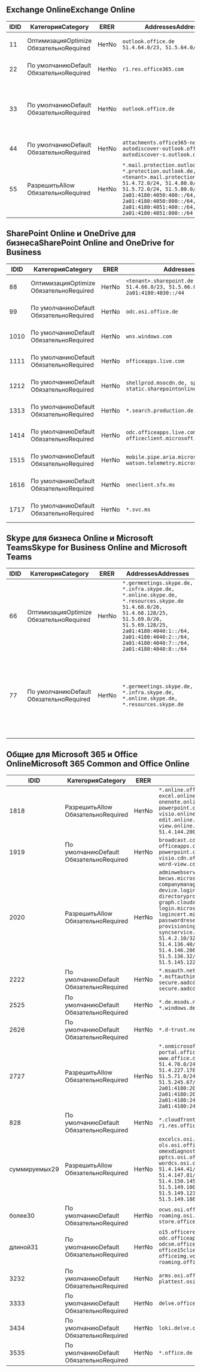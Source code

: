 <!--THIS FILE IS AUTOMATICALLY GENERATED. MANUAL CHANGES WILL BE OVERWRITTEN.-->
<!--Please contact the Office 365 Endpoints team with any questions.-->
<!--Germany endpoints version 2019102800-->
<!--File generated 2019-10-28 11:00:14.3053-->

## <a name="exchange-online"></a><span data-ttu-id="df3d1-101">Exchange Online</span><span class="sxs-lookup"><span data-stu-id="df3d1-101">Exchange Online</span></span>

<span data-ttu-id="df3d1-102">ID</span><span class="sxs-lookup"><span data-stu-id="df3d1-102">ID</span></span> | <span data-ttu-id="df3d1-103">Категория</span><span class="sxs-lookup"><span data-stu-id="df3d1-103">Category</span></span> | <span data-ttu-id="df3d1-104">ER</span><span class="sxs-lookup"><span data-stu-id="df3d1-104">ER</span></span> | <span data-ttu-id="df3d1-105">Addresses</span><span class="sxs-lookup"><span data-stu-id="df3d1-105">Addresses</span></span> | <span data-ttu-id="df3d1-106">Порты</span><span class="sxs-lookup"><span data-stu-id="df3d1-106">Ports</span></span>
-- | -------------------- | -- | ------------------------------------------------------------------------------------------------------------------------------------------------------------------------------------------------------------------------------------------------------------ | -------------------------------
<span data-ttu-id="df3d1-107">1</span><span class="sxs-lookup"><span data-stu-id="df3d1-107">1</span></span> | <span data-ttu-id="df3d1-108">Оптимизация</span><span class="sxs-lookup"><span data-stu-id="df3d1-108">Optimize</span></span><BR><span data-ttu-id="df3d1-109">Обязательно</span><span class="sxs-lookup"><span data-stu-id="df3d1-109">Required</span></span> | <span data-ttu-id="df3d1-110">Нет</span><span class="sxs-lookup"><span data-stu-id="df3d1-110">No</span></span> | `outlook.office.de`<BR>`51.4.64.0/23, 51.5.64.0/23` | <span data-ttu-id="df3d1-111">**TCP:** 443, 80</span><span class="sxs-lookup"><span data-stu-id="df3d1-111">**TCP:** 443, 80</span></span>
<span data-ttu-id="df3d1-112">2</span><span class="sxs-lookup"><span data-stu-id="df3d1-112">2</span></span> | <span data-ttu-id="df3d1-113">По умолчанию</span><span class="sxs-lookup"><span data-stu-id="df3d1-113">Default</span></span><BR><span data-ttu-id="df3d1-114">Обязательно</span><span class="sxs-lookup"><span data-stu-id="df3d1-114">Required</span></span> | <span data-ttu-id="df3d1-115">Нет</span><span class="sxs-lookup"><span data-stu-id="df3d1-115">No</span></span> | `r1.res.office365.com` | <span data-ttu-id="df3d1-116">**TCP:** 443, 80</span><span class="sxs-lookup"><span data-stu-id="df3d1-116">**TCP:** 443, 80</span></span>
<span data-ttu-id="df3d1-117">3</span><span class="sxs-lookup"><span data-stu-id="df3d1-117">3</span></span> | <span data-ttu-id="df3d1-118">По умолчанию</span><span class="sxs-lookup"><span data-stu-id="df3d1-118">Default</span></span><BR><span data-ttu-id="df3d1-119">Обязательно</span><span class="sxs-lookup"><span data-stu-id="df3d1-119">Required</span></span> | <span data-ttu-id="df3d1-120">Нет</span><span class="sxs-lookup"><span data-stu-id="df3d1-120">No</span></span> | `outlook.office.de` | <span data-ttu-id="df3d1-121">**TCP:** 143, 25, 587, 993, 995</span><span class="sxs-lookup"><span data-stu-id="df3d1-121">**TCP:** 143, 25, 587, 993, 995</span></span>
<span data-ttu-id="df3d1-122">4</span><span class="sxs-lookup"><span data-stu-id="df3d1-122">4</span></span> | <span data-ttu-id="df3d1-123">По умолчанию</span><span class="sxs-lookup"><span data-stu-id="df3d1-123">Default</span></span><BR><span data-ttu-id="df3d1-124">Обязательно</span><span class="sxs-lookup"><span data-stu-id="df3d1-124">Required</span></span> | <span data-ttu-id="df3d1-125">Нет</span><span class="sxs-lookup"><span data-stu-id="df3d1-125">No</span></span> | `attachments.office365-net.de, autodiscover-outlook.office.de, autodiscover-s.outlook.de` | <span data-ttu-id="df3d1-126">**TCP:** 443, 80</span><span class="sxs-lookup"><span data-stu-id="df3d1-126">**TCP:** 443, 80</span></span>
<span data-ttu-id="df3d1-127">5</span><span class="sxs-lookup"><span data-stu-id="df3d1-127">5</span></span> | <span data-ttu-id="df3d1-128">Разрешить</span><span class="sxs-lookup"><span data-stu-id="df3d1-128">Allow</span></span><BR><span data-ttu-id="df3d1-129">Обязательно</span><span class="sxs-lookup"><span data-stu-id="df3d1-129">Required</span></span> | <span data-ttu-id="df3d1-130">Нет</span><span class="sxs-lookup"><span data-stu-id="df3d1-130">No</span></span> | `*.mail.protection.outlook.de, *.protection.outlook.de, <tenant>.mail.protection.outlook.de`<BR>`51.4.72.0/24, 51.4.80.0/27, 51.5.72.0/24, 51.5.80.0/27, 2a01:4180:4050:400::/64, 2a01:4180:4050:800::/64, 2a01:4180:4051:400::/64, 2a01:4180:4051:800::/64` | <span data-ttu-id="df3d1-131">**TCP:** 25, 443</span><span class="sxs-lookup"><span data-stu-id="df3d1-131">**TCP:** 25, 443</span></span>

## <a name="sharepoint-online-and-onedrive-for-business"></a><span data-ttu-id="df3d1-132">SharePoint Online и OneDrive для бизнеса</span><span class="sxs-lookup"><span data-stu-id="df3d1-132">SharePoint Online and OneDrive for Business</span></span>

<span data-ttu-id="df3d1-133">ID</span><span class="sxs-lookup"><span data-stu-id="df3d1-133">ID</span></span> | <span data-ttu-id="df3d1-134">Категория</span><span class="sxs-lookup"><span data-stu-id="df3d1-134">Category</span></span> | <span data-ttu-id="df3d1-135">ER</span><span class="sxs-lookup"><span data-stu-id="df3d1-135">ER</span></span> | <span data-ttu-id="df3d1-136">Addresses</span><span class="sxs-lookup"><span data-stu-id="df3d1-136">Addresses</span></span> | <span data-ttu-id="df3d1-137">Порты</span><span class="sxs-lookup"><span data-stu-id="df3d1-137">Ports</span></span>
-- | -------------------- | -- | ------------------------------------------------------------------------------ | ----------------
<span data-ttu-id="df3d1-138">8</span><span class="sxs-lookup"><span data-stu-id="df3d1-138">8</span></span> | <span data-ttu-id="df3d1-139">Оптимизация</span><span class="sxs-lookup"><span data-stu-id="df3d1-139">Optimize</span></span><BR><span data-ttu-id="df3d1-140">Обязательно</span><span class="sxs-lookup"><span data-stu-id="df3d1-140">Required</span></span> | <span data-ttu-id="df3d1-141">Нет</span><span class="sxs-lookup"><span data-stu-id="df3d1-141">No</span></span> | `<tenant>.sharepoint.de`<BR>`51.4.66.0/23, 51.5.66.0/23, 2a01:4180:4030::/44` | <span data-ttu-id="df3d1-142">**TCP:** 443, 80</span><span class="sxs-lookup"><span data-stu-id="df3d1-142">**TCP:** 443, 80</span></span>
<span data-ttu-id="df3d1-143">9</span><span class="sxs-lookup"><span data-stu-id="df3d1-143">9</span></span> | <span data-ttu-id="df3d1-144">По умолчанию</span><span class="sxs-lookup"><span data-stu-id="df3d1-144">Default</span></span><BR><span data-ttu-id="df3d1-145">Обязательно</span><span class="sxs-lookup"><span data-stu-id="df3d1-145">Required</span></span> | <span data-ttu-id="df3d1-146">Нет</span><span class="sxs-lookup"><span data-stu-id="df3d1-146">No</span></span> | `odc.osi.office.de` | <span data-ttu-id="df3d1-147">**TCP:** 443, 80</span><span class="sxs-lookup"><span data-stu-id="df3d1-147">**TCP:** 443, 80</span></span>
<span data-ttu-id="df3d1-148">10</span><span class="sxs-lookup"><span data-stu-id="df3d1-148">10</span></span> | <span data-ttu-id="df3d1-149">По умолчанию</span><span class="sxs-lookup"><span data-stu-id="df3d1-149">Default</span></span><BR><span data-ttu-id="df3d1-150">Обязательно</span><span class="sxs-lookup"><span data-stu-id="df3d1-150">Required</span></span> | <span data-ttu-id="df3d1-151">Нет</span><span class="sxs-lookup"><span data-stu-id="df3d1-151">No</span></span> | `wns.windows.com` | <span data-ttu-id="df3d1-152">**TCP:** 443, 80</span><span class="sxs-lookup"><span data-stu-id="df3d1-152">**TCP:** 443, 80</span></span>
<span data-ttu-id="df3d1-153">11</span><span class="sxs-lookup"><span data-stu-id="df3d1-153">11</span></span> | <span data-ttu-id="df3d1-154">По умолчанию</span><span class="sxs-lookup"><span data-stu-id="df3d1-154">Default</span></span><BR><span data-ttu-id="df3d1-155">Обязательно</span><span class="sxs-lookup"><span data-stu-id="df3d1-155">Required</span></span> | <span data-ttu-id="df3d1-156">Нет</span><span class="sxs-lookup"><span data-stu-id="df3d1-156">No</span></span> | `officeapps.live.com` | <span data-ttu-id="df3d1-157">**TCP:** 443, 80</span><span class="sxs-lookup"><span data-stu-id="df3d1-157">**TCP:** 443, 80</span></span>
<span data-ttu-id="df3d1-158">12</span><span class="sxs-lookup"><span data-stu-id="df3d1-158">12</span></span> | <span data-ttu-id="df3d1-159">По умолчанию</span><span class="sxs-lookup"><span data-stu-id="df3d1-159">Default</span></span><BR><span data-ttu-id="df3d1-160">Обязательно</span><span class="sxs-lookup"><span data-stu-id="df3d1-160">Required</span></span> | <span data-ttu-id="df3d1-161">Нет</span><span class="sxs-lookup"><span data-stu-id="df3d1-161">No</span></span> | `shellprod.msocdn.de, spoprod-a.akamaihd.net, static.sharepointonline.com` | <span data-ttu-id="df3d1-162">**TCP:** 443, 80</span><span class="sxs-lookup"><span data-stu-id="df3d1-162">**TCP:** 443, 80</span></span>
<span data-ttu-id="df3d1-163">13</span><span class="sxs-lookup"><span data-stu-id="df3d1-163">13</span></span> | <span data-ttu-id="df3d1-164">По умолчанию</span><span class="sxs-lookup"><span data-stu-id="df3d1-164">Default</span></span><BR><span data-ttu-id="df3d1-165">Обязательно</span><span class="sxs-lookup"><span data-stu-id="df3d1-165">Required</span></span> | <span data-ttu-id="df3d1-166">Нет</span><span class="sxs-lookup"><span data-stu-id="df3d1-166">No</span></span> | `*.search.production.de.azuretrafficmanager.de` | <span data-ttu-id="df3d1-167">**TCP:** 443</span><span class="sxs-lookup"><span data-stu-id="df3d1-167">**TCP:** 443</span></span>
<span data-ttu-id="df3d1-168">14</span><span class="sxs-lookup"><span data-stu-id="df3d1-168">14</span></span> | <span data-ttu-id="df3d1-169">По умолчанию</span><span class="sxs-lookup"><span data-stu-id="df3d1-169">Default</span></span><BR><span data-ttu-id="df3d1-170">Обязательно</span><span class="sxs-lookup"><span data-stu-id="df3d1-170">Required</span></span> | <span data-ttu-id="df3d1-171">Нет</span><span class="sxs-lookup"><span data-stu-id="df3d1-171">No</span></span> | `odc.officeapps.live.com, officeclient.microsoft.com` | <span data-ttu-id="df3d1-172">**TCP:** 443, 80</span><span class="sxs-lookup"><span data-stu-id="df3d1-172">**TCP:** 443, 80</span></span>
<span data-ttu-id="df3d1-173">15</span><span class="sxs-lookup"><span data-stu-id="df3d1-173">15</span></span> | <span data-ttu-id="df3d1-174">По умолчанию</span><span class="sxs-lookup"><span data-stu-id="df3d1-174">Default</span></span><BR><span data-ttu-id="df3d1-175">Обязательно</span><span class="sxs-lookup"><span data-stu-id="df3d1-175">Required</span></span> | <span data-ttu-id="df3d1-176">Нет</span><span class="sxs-lookup"><span data-stu-id="df3d1-176">No</span></span> | `mobile.pipe.aria.microsoft.com, ssw.live.com, watson.telemetry.microsoft.com` | <span data-ttu-id="df3d1-177">**TCP:** 443, 80</span><span class="sxs-lookup"><span data-stu-id="df3d1-177">**TCP:** 443, 80</span></span>
<span data-ttu-id="df3d1-178">16</span><span class="sxs-lookup"><span data-stu-id="df3d1-178">16</span></span> | <span data-ttu-id="df3d1-179">По умолчанию</span><span class="sxs-lookup"><span data-stu-id="df3d1-179">Default</span></span><BR><span data-ttu-id="df3d1-180">Обязательно</span><span class="sxs-lookup"><span data-stu-id="df3d1-180">Required</span></span> | <span data-ttu-id="df3d1-181">Нет</span><span class="sxs-lookup"><span data-stu-id="df3d1-181">No</span></span> | `oneclient.sfx.ms` | <span data-ttu-id="df3d1-182">**TCP:** 443, 80</span><span class="sxs-lookup"><span data-stu-id="df3d1-182">**TCP:** 443, 80</span></span>
<span data-ttu-id="df3d1-183">17</span><span class="sxs-lookup"><span data-stu-id="df3d1-183">17</span></span> | <span data-ttu-id="df3d1-184">По умолчанию</span><span class="sxs-lookup"><span data-stu-id="df3d1-184">Default</span></span><BR><span data-ttu-id="df3d1-185">Обязательно</span><span class="sxs-lookup"><span data-stu-id="df3d1-185">Required</span></span> | <span data-ttu-id="df3d1-186">Нет</span><span class="sxs-lookup"><span data-stu-id="df3d1-186">No</span></span> | `*.svc.ms` | <span data-ttu-id="df3d1-187">**TCP:** 443, 80</span><span class="sxs-lookup"><span data-stu-id="df3d1-187">**TCP:** 443, 80</span></span>

## <a name="skype-for-business-online-and-microsoft-teams"></a><span data-ttu-id="df3d1-188">Skype для бизнеса Online и Microsoft Teams</span><span class="sxs-lookup"><span data-stu-id="df3d1-188">Skype for Business Online and Microsoft Teams</span></span>

<span data-ttu-id="df3d1-189">ID</span><span class="sxs-lookup"><span data-stu-id="df3d1-189">ID</span></span> | <span data-ttu-id="df3d1-190">Категория</span><span class="sxs-lookup"><span data-stu-id="df3d1-190">Category</span></span> | <span data-ttu-id="df3d1-191">ER</span><span class="sxs-lookup"><span data-stu-id="df3d1-191">ER</span></span> | <span data-ttu-id="df3d1-192">Addresses</span><span class="sxs-lookup"><span data-stu-id="df3d1-192">Addresses</span></span> | <span data-ttu-id="df3d1-193">Порты</span><span class="sxs-lookup"><span data-stu-id="df3d1-193">Ports</span></span>
-- | -------------------- | -- | ----------------------------------------------------------------------------------------------------------------------------------------------------------------------------------------------------------------------------------------------- | --------------------------------------------------
<span data-ttu-id="df3d1-194">6</span><span class="sxs-lookup"><span data-stu-id="df3d1-194">6</span></span> | <span data-ttu-id="df3d1-195">Оптимизация</span><span class="sxs-lookup"><span data-stu-id="df3d1-195">Optimize</span></span><BR><span data-ttu-id="df3d1-196">Обязательно</span><span class="sxs-lookup"><span data-stu-id="df3d1-196">Required</span></span> | <span data-ttu-id="df3d1-197">Нет</span><span class="sxs-lookup"><span data-stu-id="df3d1-197">No</span></span> | `*.germeetings.skype.de, *.infra.skype.de, *.online.skype.de, *.resources.skype.de`<BR>`51.4.68.0/26, 51.4.68.128/25, 51.5.69.0/26, 51.5.69.128/25, 2a01:4180:4040:1::/64, 2a01:4180:4040:2::/64, 2a01:4180:4040:7::/64, 2a01:4180:4040:8::/64` | <span data-ttu-id="df3d1-198">**TCP:** 443, 80</span><span class="sxs-lookup"><span data-stu-id="df3d1-198">**TCP:** 443, 80</span></span><BR><span data-ttu-id="df3d1-199">**UDP:** 3478</span><span class="sxs-lookup"><span data-stu-id="df3d1-199">**UDP:** 3478</span></span>
<span data-ttu-id="df3d1-200">7</span><span class="sxs-lookup"><span data-stu-id="df3d1-200">7</span></span> | <span data-ttu-id="df3d1-201">По умолчанию</span><span class="sxs-lookup"><span data-stu-id="df3d1-201">Default</span></span><BR><span data-ttu-id="df3d1-202">Обязательно</span><span class="sxs-lookup"><span data-stu-id="df3d1-202">Required</span></span> | <span data-ttu-id="df3d1-203">Нет</span><span class="sxs-lookup"><span data-stu-id="df3d1-203">No</span></span> | `*.germeetings.skype.de, *.infra.skype.de, *.online.skype.de, *.resources.skype.de` | <span data-ttu-id="df3d1-204">**TCP:** 5061, 50000–59999</span><span class="sxs-lookup"><span data-stu-id="df3d1-204">**TCP:** 5061, 50000-59999</span></span><BR><span data-ttu-id="df3d1-205">**UDP:** 50000–59999</span><span class="sxs-lookup"><span data-stu-id="df3d1-205">**UDP:** 50000-59999</span></span>

## <a name="microsoft-365-common-and-office-online"></a><span data-ttu-id="df3d1-206">Общие для Microsoft 365 и Office Online</span><span class="sxs-lookup"><span data-stu-id="df3d1-206">Microsoft 365 Common and Office Online</span></span>

<span data-ttu-id="df3d1-207">ID</span><span class="sxs-lookup"><span data-stu-id="df3d1-207">ID</span></span> | <span data-ttu-id="df3d1-208">Категория</span><span class="sxs-lookup"><span data-stu-id="df3d1-208">Category</span></span> | <span data-ttu-id="df3d1-209">ER</span><span class="sxs-lookup"><span data-stu-id="df3d1-209">ER</span></span> | <span data-ttu-id="df3d1-210">Addresses</span><span class="sxs-lookup"><span data-stu-id="df3d1-210">Addresses</span></span> | <span data-ttu-id="df3d1-211">Порты</span><span class="sxs-lookup"><span data-stu-id="df3d1-211">Ports</span></span>
-- | ------------------- | -- | -------------------------------------------------------------------------------------------------------------------------------------------------------------------------------------------------------------------------------------------------------------------------------------------------------------------------------------------------------------------------------------------------------------------------------------------------------------------------------------------------------------------------------------------------------------------------------------------------------------------------- | ----------------
<span data-ttu-id="df3d1-212">18</span><span class="sxs-lookup"><span data-stu-id="df3d1-212">18</span></span> | <span data-ttu-id="df3d1-213">Разрешить</span><span class="sxs-lookup"><span data-stu-id="df3d1-213">Allow</span></span><BR><span data-ttu-id="df3d1-214">Обязательно</span><span class="sxs-lookup"><span data-stu-id="df3d1-214">Required</span></span> | <span data-ttu-id="df3d1-215">Нет</span><span class="sxs-lookup"><span data-stu-id="df3d1-215">No</span></span> | `*.online.office.de, broadcast.online.office.de, excel.online.office.de, onenote.online.office.de, powerpoint.online.office.de, visio.online.office.de, word-edit.online.office.de, word-view.online.office.de`<BR>`51.4.144.200/32, 51.5.149.3/32, 51.18.16.0/23` | <span data-ttu-id="df3d1-216">**TCP:** 443</span><span class="sxs-lookup"><span data-stu-id="df3d1-216">**TCP:** 443</span></span>
<span data-ttu-id="df3d1-217">19</span><span class="sxs-lookup"><span data-stu-id="df3d1-217">19</span></span> | <span data-ttu-id="df3d1-218">По умолчанию</span><span class="sxs-lookup"><span data-stu-id="df3d1-218">Default</span></span><BR><span data-ttu-id="df3d1-219">Обязательно</span><span class="sxs-lookup"><span data-stu-id="df3d1-219">Required</span></span> | <span data-ttu-id="df3d1-220">Нет</span><span class="sxs-lookup"><span data-stu-id="df3d1-220">No</span></span> | `broadcast.cdn.office.de, excel.cdn.office.de, officeapps.cdn.office.de, onenote.cdn.office.de, powerpoint.cdn.office.de, view.cdn.office.de, visio.cdn.office.de, word-edit.cdn.office.de, word-view.cdn.office.de` | <span data-ttu-id="df3d1-221">**TCP:** 443</span><span class="sxs-lookup"><span data-stu-id="df3d1-221">**TCP:** 443</span></span>
<span data-ttu-id="df3d1-222">20</span><span class="sxs-lookup"><span data-stu-id="df3d1-222">20</span></span> | <span data-ttu-id="df3d1-223">Разрешить</span><span class="sxs-lookup"><span data-stu-id="df3d1-223">Allow</span></span><BR><span data-ttu-id="df3d1-224">Обязательно</span><span class="sxs-lookup"><span data-stu-id="df3d1-224">Required</span></span> | <span data-ttu-id="df3d1-225">Нет</span><span class="sxs-lookup"><span data-stu-id="df3d1-225">No</span></span> | `adminwebservice.microsoftonline.de, becws.microsoftonline.de, companymanager.microsoftonline.de, device.login.microsoftonline.de, directoryprovisioning.cloudapi.de, graph.cloudapi.de, graph.microsoft.de, login.microsoftonline.de, logincert.microsoftonline.de, pas.cloudapi.de, passwordreset.activedirectory.microsoftazure.de, provisioningapi.microsoftonline.de, syncservice.microsoftonline.de`<BR>`51.4.2.10/32, 51.4.71.61/32, 51.4.136.38/31, 51.4.136.40/31, 51.4.136.42/32, 51.4.146.38/32, 51.4.146.206/32, 51.5.16.7/32, 51.5.71.22/32, 51.5.136.32/30, 51.5.136.36/32, 51.5.145.29/32, 51.5.145.122/32` | <span data-ttu-id="df3d1-226">**TCP:** 443, 80</span><span class="sxs-lookup"><span data-stu-id="df3d1-226">**TCP:** 443, 80</span></span>
<span data-ttu-id="df3d1-227">22</span><span class="sxs-lookup"><span data-stu-id="df3d1-227">22</span></span> | <span data-ttu-id="df3d1-228">По умолчанию</span><span class="sxs-lookup"><span data-stu-id="df3d1-228">Default</span></span><BR><span data-ttu-id="df3d1-229">Обязательно</span><span class="sxs-lookup"><span data-stu-id="df3d1-229">Required</span></span> | <span data-ttu-id="df3d1-230">Нет</span><span class="sxs-lookup"><span data-stu-id="df3d1-230">No</span></span> | `*.msauth.net, *.msauthimages.de, *.msftauth.net, *.msftauthimages.de, secure.aadcdn.microsoftonline-p.com, secure.aadcdn.microsoftonline-p.de` | <span data-ttu-id="df3d1-231">**TCP:** 443, 80</span><span class="sxs-lookup"><span data-stu-id="df3d1-231">**TCP:** 443, 80</span></span>
<span data-ttu-id="df3d1-232">25</span><span class="sxs-lookup"><span data-stu-id="df3d1-232">25</span></span> | <span data-ttu-id="df3d1-233">По умолчанию</span><span class="sxs-lookup"><span data-stu-id="df3d1-233">Default</span></span><BR><span data-ttu-id="df3d1-234">Обязательно</span><span class="sxs-lookup"><span data-stu-id="df3d1-234">Required</span></span> | <span data-ttu-id="df3d1-235">Нет</span><span class="sxs-lookup"><span data-stu-id="df3d1-235">No</span></span> | `*.de.msods.nsatc.net, *.office.de.akadns.net, *.windows.de.nsatc.net, officehome.msocdn.de` | <span data-ttu-id="df3d1-236">**TCP:** 443, 80</span><span class="sxs-lookup"><span data-stu-id="df3d1-236">**TCP:** 443, 80</span></span>
<span data-ttu-id="df3d1-237">26</span><span class="sxs-lookup"><span data-stu-id="df3d1-237">26</span></span> | <span data-ttu-id="df3d1-238">По умолчанию</span><span class="sxs-lookup"><span data-stu-id="df3d1-238">Default</span></span><BR><span data-ttu-id="df3d1-239">Обязательно</span><span class="sxs-lookup"><span data-stu-id="df3d1-239">Required</span></span> | <span data-ttu-id="df3d1-240">Нет</span><span class="sxs-lookup"><span data-stu-id="df3d1-240">No</span></span> | `*.d-trust.net` | <span data-ttu-id="df3d1-241">**TCP:** 443, 80</span><span class="sxs-lookup"><span data-stu-id="df3d1-241">**TCP:** 443, 80</span></span>
<span data-ttu-id="df3d1-242">27</span><span class="sxs-lookup"><span data-stu-id="df3d1-242">27</span></span> | <span data-ttu-id="df3d1-243">Разрешить</span><span class="sxs-lookup"><span data-stu-id="df3d1-243">Allow</span></span><BR><span data-ttu-id="df3d1-244">Обязательно</span><span class="sxs-lookup"><span data-stu-id="df3d1-244">Required</span></span> | <span data-ttu-id="df3d1-245">Нет</span><span class="sxs-lookup"><span data-stu-id="df3d1-245">No</span></span> | `*.onmicrosoft.de, *.osi.office.de, office.de, portal.office.de, webshell.suite.office.de, www.office.de`<BR>`51.4.70.0/24, 51.4.71.0/24, 51.4.226.115/32, 51.4.227.178/32, 51.4.230.178/32, 51.5.70.0/24, 51.5.71.0/24, 51.5.147.48/32, 51.5.242.163/32, 51.5.245.67/32, 2a01:4180:2001::92/128, 2a01:4180:2001::234/128, 2a01:4180:2001::3b8/128, 2a01:4180:2401::11f/128, 2a01:4180:2401::33b/128, 2a01:4180:2401::55b/128` | <span data-ttu-id="df3d1-246">**TCP:** 443, 80</span><span class="sxs-lookup"><span data-stu-id="df3d1-246">**TCP:** 443, 80</span></span>
<span data-ttu-id="df3d1-247">8</span><span class="sxs-lookup"><span data-stu-id="df3d1-247">28</span></span> | <span data-ttu-id="df3d1-248">По умолчанию</span><span class="sxs-lookup"><span data-stu-id="df3d1-248">Default</span></span><BR><span data-ttu-id="df3d1-249">Обязательно</span><span class="sxs-lookup"><span data-stu-id="df3d1-249">Required</span></span> | <span data-ttu-id="df3d1-250">Нет</span><span class="sxs-lookup"><span data-stu-id="df3d1-250">No</span></span> | `*.cloudfront.net, prod.msocdn.de, r1.res.office365.com, shellprod.msocdn.de` | <span data-ttu-id="df3d1-251">**TCP:** 443, 80</span><span class="sxs-lookup"><span data-stu-id="df3d1-251">**TCP:** 443, 80</span></span>
<span data-ttu-id="df3d1-252">суммируемых</span><span class="sxs-lookup"><span data-stu-id="df3d1-252">29</span></span> | <span data-ttu-id="df3d1-253">Разрешить</span><span class="sxs-lookup"><span data-stu-id="df3d1-253">Allow</span></span><BR><span data-ttu-id="df3d1-254">Обязательно</span><span class="sxs-lookup"><span data-stu-id="df3d1-254">Required</span></span> | <span data-ttu-id="df3d1-255">Нет</span><span class="sxs-lookup"><span data-stu-id="df3d1-255">No</span></span> | `excelcs.osi.office.de, excelps.osi.office.de, ols.osi.office.de, omexdiagnostics.osi.office.de, pptcs.osi.office.de, pptps.osi.office.de, wordcs.osi.office.de, wordps.osi.office.de`<BR>`51.4.144.41/32, 51.4.144.174/32, 51.4.145.38/32, 51.4.147.81/32, 51.4.147.233/32, 51.4.148.12/32, 51.4.150.145/32, 51.5.147.242/32, 51.5.149.100/32, 51.5.149.119/32, 51.5.149.123/32, 51.5.149.180/32, 51.5.149.186/32, 51.18.0.0/21` | <span data-ttu-id="df3d1-256">**TCP:** 443, 80</span><span class="sxs-lookup"><span data-stu-id="df3d1-256">**TCP:** 443, 80</span></span>
<span data-ttu-id="df3d1-257">более</span><span class="sxs-lookup"><span data-stu-id="df3d1-257">30</span></span> | <span data-ttu-id="df3d1-258">По умолчанию</span><span class="sxs-lookup"><span data-stu-id="df3d1-258">Default</span></span><BR><span data-ttu-id="df3d1-259">Обязательно</span><span class="sxs-lookup"><span data-stu-id="df3d1-259">Required</span></span> | <span data-ttu-id="df3d1-260">Нет</span><span class="sxs-lookup"><span data-stu-id="df3d1-260">No</span></span> | `ocws.osi.office.de, odc.osi.office.de, roaming.osi.office.de, sharepoint.de, store.office.de` | <span data-ttu-id="df3d1-261">**TCP:** 443, 80</span><span class="sxs-lookup"><span data-stu-id="df3d1-261">**TCP:** 443, 80</span></span>
<span data-ttu-id="df3d1-262">длиной</span><span class="sxs-lookup"><span data-stu-id="df3d1-262">31</span></span> | <span data-ttu-id="df3d1-263">По умолчанию</span><span class="sxs-lookup"><span data-stu-id="df3d1-263">Default</span></span><BR><span data-ttu-id="df3d1-264">Обязательно</span><span class="sxs-lookup"><span data-stu-id="df3d1-264">Required</span></span> | <span data-ttu-id="df3d1-265">Нет</span><span class="sxs-lookup"><span data-stu-id="df3d1-265">No</span></span> | `o15.officeredir.microsoft.com, odc.officeapps.live.com, odcsm.officeapps.live.com, office.microsoft.com, office15client.microsoft.com, officeimg.vo.msecnd.net, roaming.officeapps.live.com` | <span data-ttu-id="df3d1-266">**TCP:** 443, 80</span><span class="sxs-lookup"><span data-stu-id="df3d1-266">**TCP:** 443, 80</span></span>
<span data-ttu-id="df3d1-267">32</span><span class="sxs-lookup"><span data-stu-id="df3d1-267">32</span></span> | <span data-ttu-id="df3d1-268">По умолчанию</span><span class="sxs-lookup"><span data-stu-id="df3d1-268">Default</span></span><BR><span data-ttu-id="df3d1-269">Обязательно</span><span class="sxs-lookup"><span data-stu-id="df3d1-269">Required</span></span> | <span data-ttu-id="df3d1-270">Нет</span><span class="sxs-lookup"><span data-stu-id="df3d1-270">No</span></span> | `arms.osi.office.de, manage.osi.office.de, plattest.osi.office.de` | <span data-ttu-id="df3d1-271">**TCP:** 443, 80</span><span class="sxs-lookup"><span data-stu-id="df3d1-271">**TCP:** 443, 80</span></span>
<span data-ttu-id="df3d1-272">33</span><span class="sxs-lookup"><span data-stu-id="df3d1-272">33</span></span> | <span data-ttu-id="df3d1-273">По умолчанию</span><span class="sxs-lookup"><span data-stu-id="df3d1-273">Default</span></span><BR><span data-ttu-id="df3d1-274">Обязательно</span><span class="sxs-lookup"><span data-stu-id="df3d1-274">Required</span></span> | <span data-ttu-id="df3d1-275">Нет</span><span class="sxs-lookup"><span data-stu-id="df3d1-275">No</span></span> | `delve.office.de, res.delve.office.com` | <span data-ttu-id="df3d1-276">**TCP:** 443</span><span class="sxs-lookup"><span data-stu-id="df3d1-276">**TCP:** 443</span></span>
<span data-ttu-id="df3d1-277">34</span><span class="sxs-lookup"><span data-stu-id="df3d1-277">34</span></span> | <span data-ttu-id="df3d1-278">По умолчанию</span><span class="sxs-lookup"><span data-stu-id="df3d1-278">Default</span></span><BR><span data-ttu-id="df3d1-279">Обязательно</span><span class="sxs-lookup"><span data-stu-id="df3d1-279">Required</span></span> | <span data-ttu-id="df3d1-280">Нет</span><span class="sxs-lookup"><span data-stu-id="df3d1-280">No</span></span> | `loki.delve.office.de, lpcres.delve.office.com` | <span data-ttu-id="df3d1-281">**TCP:** 443</span><span class="sxs-lookup"><span data-stu-id="df3d1-281">**TCP:** 443</span></span>
<span data-ttu-id="df3d1-282">35</span><span class="sxs-lookup"><span data-stu-id="df3d1-282">35</span></span> | <span data-ttu-id="df3d1-283">По умолчанию</span><span class="sxs-lookup"><span data-stu-id="df3d1-283">Default</span></span><BR><span data-ttu-id="df3d1-284">Обязательно</span><span class="sxs-lookup"><span data-stu-id="df3d1-284">Required</span></span> | <span data-ttu-id="df3d1-285">Нет</span><span class="sxs-lookup"><span data-stu-id="df3d1-285">No</span></span> | `*.office.de` | <span data-ttu-id="df3d1-286">**TCP:** 443, 80</span><span class="sxs-lookup"><span data-stu-id="df3d1-286">**TCP:** 443, 80</span></span>
